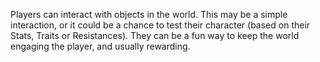 Players can interact with objects in the world. 
This may be a simple interaction, or it could be a chance to test their character (based on their Stats, Traits or Resistances).
They can be a fun way to keep the world engaging the player, and usually rewarding.